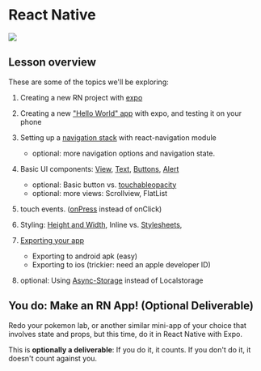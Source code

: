 # React Native
<img src="https://miro.medium.com/max/2554/1*PFsTo_cmH1OqfjHo9q6qmg.png">

## Lesson overview

These are some of the topics we'll be exploring:

1. Creating a new RN project with <a href="https://docs.expo.io/get-started/installation/#installing-expo-cli">expo</a>
2. Creating a new <a href="https://docs.expo.io/get-started/create-a-new-app/">"Hello World" app</a> with expo, and testing it on your phone
3. Setting up a <a href="https://reactnative.dev/docs/navigation">navigation stack</a> with react-navigation module
    - optional: more navigation options and navigation state.

4. Basic UI components: <a href="https://docs.expo.io/versions/latest/react-native/view/">View</a>, <a href="https://reactnative.dev/docs/text">Text</a>, <a href="https://docs.expo.io/versions/latest/react-native/button/">Buttons</a>, <a href="https://docs.expo.io/versions/latest/react-native/alert/">Alert</a>
    - optional: Basic button vs. <a href="https://docs.expo.io/versions/latest/react-native/touchableopacity/">touchableopacity</a>
    - optional: more views: Scrollview, FlatList

5. touch events. (<a href="https://reactnative.dev/docs/handling-touches">onPress</a> instead of onClick)
6. Styling: <a href="https://reactnative.dev/docs/height-and-width">Height and Width</a>, Inline vs. <a href="https://docs.expo.io/versions/latest/react-native/stylesheet/">Stylesheets</a>, 

7. <a href="https://docs.expo.io/distribution/building-standalone-apps/">Exporting your app</a>
    - Exporting to android apk (easy)
    - Exporting to ios (trickier: need an apple developer ID)

8. optional: Using <a href="https://docs.expo.io/versions/latest/sdk/async-storage/">Async-Storage</a> instead of Localstorage


## You do: Make an RN App! (Optional Deliverable)

Redo your pokemon lab, or another similar mini-app of your choice that involves state and props, but this time, do it in React Native with Expo.

This is <strong>optionally a deliverable</strong>: If you do it, it counts. If you don't do it, it doesn't count against you.
